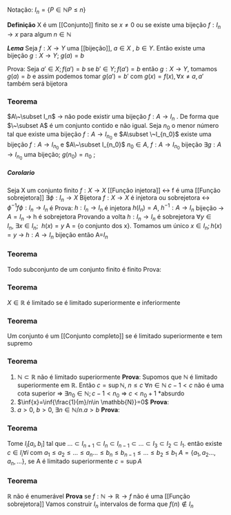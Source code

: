 Notação: $I_n=\{P\in\mathbb{N} P\leq n\}$

**Definição**
X é um [[Conjunto]] finito se $x\neq 0$ ou se existe uma bijeção $f:I_n\to x$ para algum $n\in \mathbb{N}$ 


***Lema***
Seja $f:X\to Y$ uma [[bijeção]], $a\in X$ , $b\in Y$. Então existe uma bijeção $g:X\to Y$; $g(a)=b$

Prova: Seja $a'\in X; f(a')=b$ se $b'\in Y; f(a')=b$ 
então $g:X\to Y$, tomamos $g(a)=b$ e assim podemos tomar $g(a')=b'$ com $g(x)=f(x),\forall x\neq a,a'$ também será bijetora

### Teorema
$A\~\subset I_n$ -> não pode existir uma bijeção $f:A\to I_n$ . De forma que $\~\subset A$ é um conjunto contido e não igual.
Seja $n_0$ o menor número  tal que existe uma bijeção $f:A\to I_{n_0}$ e $A\subset \~I_{n_0}$
existe uma bijeção $f:A\to I_{n_0}$ e $A\~\subset I_{n_0}$
$n_{0}\in A$, $f:A\to I_{n_0}$ bijeção
$\exists g:A\to I_{n_0}$ uma bijeção; $g(n_0)=n_0$ ; 

##### Corolario
Seja X um conjunto finito
$f:X\to X$ [[Função injetora]] <-> f é uma [[Função sobrejetora]]
$\exists \phi:I_n\to X$ Bijetora
$f:X \to X$ é injetora ou sobrejetora <-> $\phi^{-1}f\phi : I_n\to I_n$ é 
Prova:
$h:I_n\to I_n$ é injetora
$h(I_n)=A$, $h^{-1}:A \to I_n$ bijeção
-> $A=I_n$ -> h é sobrejetora
Provando a volta
$h:I_n\to I_n$ é sobrejetora
$\forall y\in I_n,~\exists x\in I_n ; ~~h(x)=y$
A = {o conjunto dos x}. Tomamos um único $x\in I_n; h(x)=y$ -> $h:A\to I_n$ bijeção então A=$I_n$

 
### Teorema
Todo subconjunto de um conjunto finito é finito
Prova:

### Teorema
$X \in \mathbb{R}$ é limitado se é limitado superiormente e inferiormente

### Teorema
Um conjunto é um [[Conjunto completo]] se é limitado superiormente e tem supremo

### Teorema
1) $\mathbb{N} \subset \mathbb{R}$ não é limitado superiormente
**Prova**:
Supomos que $\mathbb{N}$ é limitado superiormente em $\mathbb{R}$. Então
$c = \sup{\mathbb{N}},~n\leq c~\forall n\in\mathbb{N}$ 
$c-1<c$ não é uma cota superior => $\exists n_0\in \mathbb{N}; c-1<n_0$ => $c<n_0+1$ *absurdo
2) $\inf{x}=\inf{\frac{1}{m}/n\in \mathbb{N}}=0$ 
**Prova**:
4) $a>0,~b>0,~\exists n\in \mathbb{N}/n.a>b$
**Prova**:

### Teorema
Tome $I_i[a_i,b_i]$ tal que $...\subset I_{n+1}\subset I_n \subset I_{n-1}\subset ... \subset I_3 \subset I_2 \subset I_1$.
então existe $c\in I_i \forall i$ com $a_1\leq a_2\leq ...\leq a_n...\leq b_n\leq b_{n-1}\leq...\leq b_2\leq b_1$
$A=\{ a_1,a_2...,a_n,... \}$, se A é limitado superiormente $c=\sup{A}$ 

### Teorema
$\mathbb{R}$ não é enumerável
**Prova**
se $f:\mathbb{N}\to\mathbb{R}\to f$ não é uma [[Função sobrejetora]]
Vamos construir $I_n$ intervalos de forma que $f(n)\notin I_n$ 



